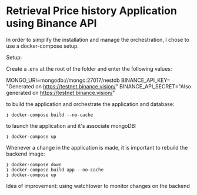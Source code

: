 # Retrieval Price history Application using Binance API

In order to simplify the installation and manage the orchestration, I chose to use a docker-compose setup.

Setup:

Create a .env at the root of the folder and enter the following values:

MONGO_URI=mongodb://mongo:27017/nestdb
BINANCE_API_KEY= "Generated on https://testnet.binance.vision/"
BINANCE_API_SECRET="Also generated on https://testnet.binance.vision/"

to build the application and orchestrate the application and database:
```
❯ docker-compose build --no-cache
```

to launch the application and it's associate mongoDB:
```
❯ docker-compose up
```

Whenever a change in the application is made, it is important to rebuild the backend image:
```
❯ docker-compose down
❯ docker-compose build app --no-cache
❯ docker-compose up
```

Idea of improvement: using watchtower to monitor changes on the backend
